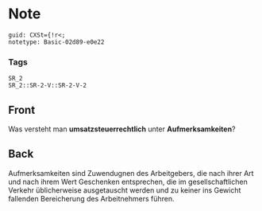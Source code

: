 # Note
```
guid: CXSt={!r<;
notetype: Basic-02d89-e0e22
```

### Tags
```
SR_2
SR_2::SR-2-V::SR-2-V-2
```

## Front
Was versteht man <b>umsatzsteuerrechtlich</b> unter
<b>Aufmerksamkeiten</b>?

## Back
Aufmerksamkeiten sind Zuwendugnen des Arbeitgebers, die nach ihrer Art und nach ihrem Wert Geschenken entsprechen, die im gesellschaftlichen Verkehr üblicherweise ausgetauscht werden und zu keiner ins Gewicht fallenden Bereicherung des Arbeitnehmers führen.
